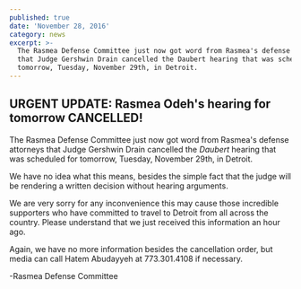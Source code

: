 ```yaml
---
published: true
date: 'November 28, 2016'
category: news
excerpt: >-
  The Rasmea Defense Committee just now got word from Rasmea's defense attorneys
  that Judge Gershwin Drain cancelled the Daubert hearing that was scheduled for
  tomorrow, Tuesday, November 29th, in Detroit.
---
```

## URGENT UPDATE: Rasmea Odeh's hearing for tomorrow CANCELLED!

The Rasmea Defense Committee just now got word from Rasmea's defense attorneys that Judge Gershwin Drain cancelled the _Daubert_ hearing that was scheduled for tomorrow, Tuesday, November 29th, in Detroit.

We have no idea what this means, besides the simple fact that the judge will be rendering a written decision without hearing arguments.

We are very sorry for any inconvenience this may cause those incredible supporters who have committed to travel to Detroit from all across the country. Please understand that we just received this information an hour ago.

Again, we have no more information besides the cancellation order, but media can call Hatem Abudayyeh at 773.301.4108 if necessary.

-Rasmea Defense Committee
